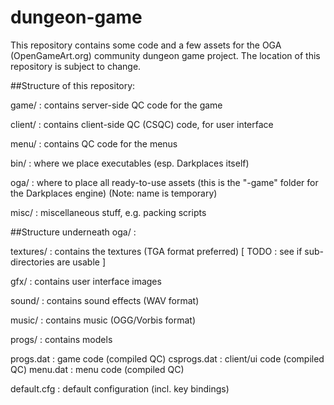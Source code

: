 dungeon-game
============

This repository contains some code and a few assets for the OGA
(OpenGameArt.org) community dungeon game project.  The location
of this repository is subject to change.

##Structure of this repository:

game/     : contains server-side QC code for the game

client/   : contains client-side QC (CSQC) code, for user interface

menu/     : contains QC code for the menus

bin/      : where we place executables (esp. Darkplaces itself)

oga/      : where to place all ready-to-use assets
            (this is the "-game" folder for the Darkplaces engine)
            (Note: name is temporary)
   
misc/     : miscellaneous stuff, e.g. packing scripts


##Structure underneath oga/ :

textures/   : contains the textures  (TGA format preferred)
              [ TODO : see if sub-directories are usable ]

gfx/        : contains user interface images

sound/      : contains sound effects  (WAV format)

music/      : contains music  (OGG/Vorbis format)

progs/      : contains models

progs.dat    : game code (compiled QC)
csprogs.dat  : client/ui code (compiled QC)
menu.dat     : menu code (compiled QC)

default.cfg  : default configuration (incl. key bindings)

